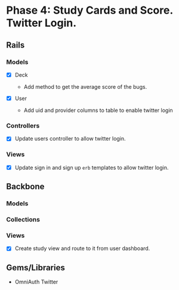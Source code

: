 # Phase 4: Study Cards and Score. Twitter Login.

## Rails
### Models
- [x] Deck 
  * Add method to get the average score of the bugs. 

- [x] User
  * Add uid and provider columns to table to enable twitter login

### Controllers
- [x] Update users controller to allow twitter login. 

### Views
- [x] Update sign in and sign up `erb` templates to allow twitter login. 


## Backbone
### Models

### Collections
  

### Views
- [x] Create study view and route to it from user dashboard. 


## Gems/Libraries
* OmniAuth Twitter